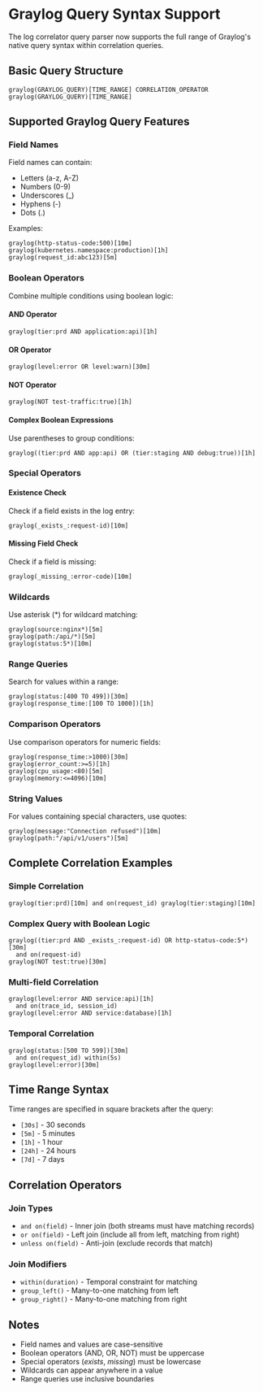 # Graylog Query Syntax Support

The log correlator query parser now supports the full range of Graylog's native query syntax within correlation queries.

## Basic Query Structure

```
graylog(GRAYLOG_QUERY)[TIME_RANGE] CORRELATION_OPERATOR graylog(GRAYLOG_QUERY)[TIME_RANGE]
```

## Supported Graylog Query Features

### Field Names

Field names can contain:
- Letters (a-z, A-Z)
- Numbers (0-9)
- Underscores (_)
- Hyphens (-)
- Dots (.)

Examples:
```
graylog(http-status-code:500)[10m]
graylog(kubernetes.namespace:production)[1h]
graylog(request_id:abc123)[5m]
```

### Boolean Operators

Combine multiple conditions using boolean logic:

#### AND Operator
```
graylog(tier:prd AND application:api)[1h]
```

#### OR Operator
```
graylog(level:error OR level:warn)[30m]
```

#### NOT Operator
```
graylog(NOT test-traffic:true)[1h]
```

#### Complex Boolean Expressions
Use parentheses to group conditions:
```
graylog((tier:prd AND app:api) OR (tier:staging AND debug:true))[1h]
```

### Special Operators

#### Existence Check
Check if a field exists in the log entry:
```
graylog(_exists_:request-id)[10m]
```

#### Missing Field Check
Check if a field is missing:
```
graylog(_missing_:error-code)[10m]
```

### Wildcards

Use asterisk (*) for wildcard matching:
```
graylog(source:nginx*)[5m]
graylog(path:/api/*)[5m]
graylog(status:5*)[10m]
```

### Range Queries

Search for values within a range:
```
graylog(status:[400 TO 499])[30m]
graylog(response_time:[100 TO 1000])[1h]
```

### Comparison Operators

Use comparison operators for numeric fields:
```
graylog(response_time:>1000)[30m]
graylog(error_count:>=5)[1h]
graylog(cpu_usage:<80)[5m]
graylog(memory:<=4096)[10m]
```

### String Values

For values containing special characters, use quotes:
```
graylog(message:"Connection refused")[10m]
graylog(path:"/api/v1/users")[5m]
```

## Complete Correlation Examples

### Simple Correlation
```
graylog(tier:prd)[10m] and on(request_id) graylog(tier:staging)[10m]
```

### Complex Query with Boolean Logic
```
graylog((tier:prd AND _exists_:request-id) OR http-status-code:5*)[30m] 
  and on(request-id) 
graylog(NOT test:true)[30m]
```

### Multi-field Correlation
```
graylog(level:error AND service:api)[1h] 
  and on(trace_id, session_id) 
graylog(level:error AND service:database)[1h]
```

### Temporal Correlation
```
graylog(status:[500 TO 599])[30m] 
  and on(request_id) within(5s)
graylog(level:error)[30m]
```

## Time Range Syntax

Time ranges are specified in square brackets after the query:
- `[30s]` - 30 seconds
- `[5m]` - 5 minutes  
- `[1h]` - 1 hour
- `[24h]` - 24 hours
- `[7d]` - 7 days

## Correlation Operators

### Join Types
- `and on(field)` - Inner join (both streams must have matching records)
- `or on(field)` - Left join (include all from left, matching from right)
- `unless on(field)` - Anti-join (exclude records that match)

### Join Modifiers
- `within(duration)` - Temporal constraint for matching
- `group_left()` - Many-to-one matching from left
- `group_right()` - Many-to-one matching from right

## Notes

- Field names and values are case-sensitive
- Boolean operators (AND, OR, NOT) must be uppercase
- Special operators (_exists_, _missing_) must be lowercase
- Wildcards can appear anywhere in a value
- Range queries use inclusive boundaries